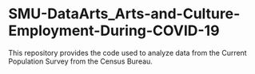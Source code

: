 # SMU-DataArts_Arts-and-Culture-Employment-During-COVID-19
This repository provides the code used to analyze data from the Current Population Survey from the Census Bureau.
